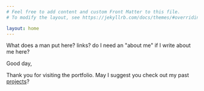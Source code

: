 ```yaml
---
# Feel free to add content and custom Front Matter to this file.
# To modify the layout, see https://jekyllrb.com/docs/themes/#overriding-theme-defaults

layout: home
---
```

What does a man put here? links? do I need an "about me" if I write about me here?

Good day,

Thank you for visiting the portfolio. 
May I suggest you check out my past [projects](/projects/)?